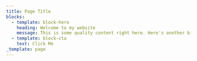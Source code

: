 ```yaml
---
title: Page Title
blocks:
  - template: block-hero
    heading: Welcome to my website
    message: This is some quality content right here. Here's another bit of text.
  - template: block-cta
    text: Click Me
_template: page
---
```


